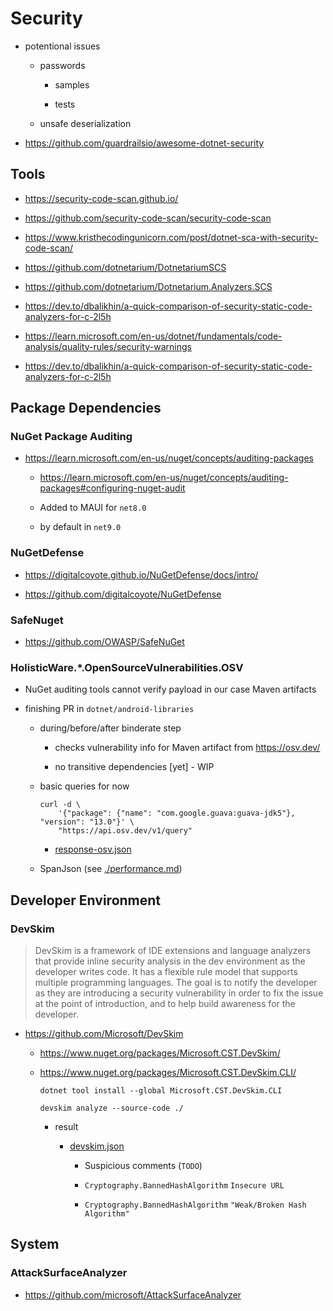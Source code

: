 # Security

* potentional issues

    *   passwords 

        *   samples

        *   tests

    *   unsafe deserialization

*   https://github.com/guardrailsio/awesome-dotnet-security

## Tools

*   https://security-code-scan.github.io/

*   https://github.com/security-code-scan/security-code-scan

*   https://www.kristhecodingunicorn.com/post/dotnet-sca-with-security-code-scan/

*   https://github.com/dotnetarium/DotnetariumSCS

*   https://github.com/dotnetarium/Dotnetarium.Analyzers.SCS

*   https://dev.to/dbalikhin/a-quick-comparison-of-security-static-code-analyzers-for-c-2l5h


*   https://learn.microsoft.com/en-us/dotnet/fundamentals/code-analysis/quality-rules/security-warnings

*   https://dev.to/dbalikhin/a-quick-comparison-of-security-static-code-analyzers-for-c-2l5h

## Package Dependencies

### NuGet Package Auditing

*   https://learn.microsoft.com/en-us/nuget/concepts/auditing-packages

    *   https://learn.microsoft.com/en-us/nuget/concepts/auditing-packages#configuring-nuget-audit

    *   Added to MAUI for `net8.0`

    *   by default in `net9.0`


### NuGetDefense

*   https://digitalcoyote.github.io/NuGetDefense/docs/intro/

*   https://github.com/digitalcoyote/NuGetDefense

### SafeNuget

*   https://github.com/OWASP/SafeNuGet

### HolisticWare.*.OpenSourceVulnerabilities.OSV

*   NuGet auditing tools cannot verify payload in our case Maven artifacts

*   finishing PR in `dotnet/android-libraries`

    *   during/before/after binderate step

        *   checks vulnerability info for Maven artifact from https://osv.dev/ 

        *   no transitive dependencies [yet] - WIP

    *   basic queries for now

        ```shell
        curl -d \
            '{"package": {"name": "com.google.guava:guava-jdk5"}, "version": "13.0"}' \
            "https://api.osv.dev/v1/query"
        ```

        *   [response-osv.json](response-osv.json)
        
    *   SpanJson (see [./performance.md](./preformance.md))

## Developer Environment

### DevSkim

> DevSkim is a framework of IDE extensions and language analyzers that provide inline security analysis in the dev 
> environment as the developer writes code. It has a flexible rule model that supports multiple programming languages. 
> The goal is to notify the developer as they are introducing a security vulnerability in order to fix the issue at 
> the point of introduction, and to help build awareness for the developer.

*   https://github.com/Microsoft/DevSkim

    *   https://www.nuget.org/packages/Microsoft.CST.DevSkim/

    *   https://www.nuget.org/packages/Microsoft.CST.DevSkim.CLI/

        ```shell
        dotnet tool install --global Microsoft.CST.DevSkim.CLI 
        ```

        ```shell
        devskim analyze --source-code ./
        ```

        *   result

            *   [devskim.json](devskim.json)

                *   Suspicious comments (`TODO`)

                *   `Cryptography.BannedHashAlgorithm` `Insecure URL`

                *   `Cryptography.BannedHashAlgorithm` `"Weak/Broken Hash Algorithm"`

## System 

### AttackSurfaceAnalyzer

*   https://github.com/microsoft/AttackSurfaceAnalyzer

